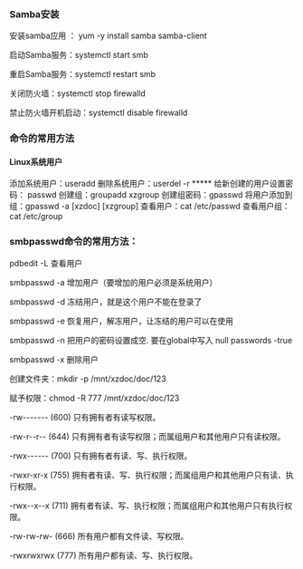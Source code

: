 ### Samba安装

安装samba应用 ： yum -y install samba samba-client 

启动Samba服务：systemctl start smb

重启Samba服务：systemctl restart smb

关闭防火墙：systemctl stop firewalld

禁止防火墙开机启动：systemctl disable firewalld

### 命令的常用方法

#### Linux系统用户

添加系统用户：useradd 
删除系统用户：userdel -r *****	
给新创建的用户设置密码：  passwd 
创建组：groupadd xzgroup
创建组密码：gpasswd 
将用户添加到组：gpasswd -a [xzdoc] [xzgroup]
查看用户：cat /etc/passwd
查看用户组：cat /etc/group
	

### smbpasswd命令的常用方法：

pdbedit -L			查看用户

smbpasswd -a 	增加用户（要增加的用户必须是系统用户）

smbpasswd -d 	冻结用户，就是这个用户不能在登录了

smbpasswd -e 	恢复用户，解冻用户，让冻结的用户可以在使用

smbpasswd -n 	把用户的密码设置成空. 要在global中写入 null passwords -true

smbpasswd -x 	删除用户

创建文件夹：mkdir -p /mnt/xzdoc/doc/123

赋予权限：chmod -R 777 /mnt/xzdoc/doc/123

-rw------- (600)    只有拥有者有读写权限。

-rw-r--r-- (644)    只有拥有者有读写权限；而属组用户和其他用户只有读权限。

-rwx------ (700)    只有拥有者有读、写、执行权限。

-rwxr-xr-x (755)    拥有者有读、写、执行权限；而属组用户和其他用户只有读、执行权限。

-rwx--x--x (711)    拥有者有读、写、执行权限；而属组用户和其他用户只有执行权限。

-rw-rw-rw- (666)    所有用户都有文件读、写权限。

-rwxrwxrwx (777)    所有用户都有读、写、执行权限。



